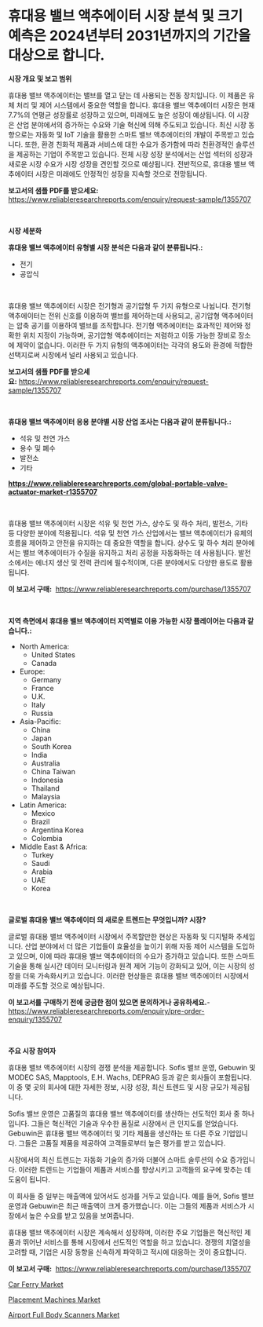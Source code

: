 <p><h1>휴대용 밸브 액추에이터 시장 분석 및 크기 예측은 2024년부터 2031년까지의 기간을 대상으로 합니다.</h1></p><p><strong>시장 개요 및 보고 범위</strong></p>
<p><p>휴대용 밸브 액추에이터는 밸브를 열고 닫는 데 사용되는 전동 장치입니다. 이 제품은 유체 처리 및 제어 시스템에서 중요한 역할을 합니다. 휴대용 밸브 액추에이터 시장은 현재 7.7%의 연평균 성장률로 성장하고 있으며, 미래에도 높은 성장이 예상됩니다. 이 시장은 산업 분야에서의 증가하는 수요와 기술 혁신에 의해 주도되고 있습니다. 최신 시장 동향으로는 자동화 및 IoT 기술을 활용한 스마트 밸브 액추에이터의 개발이 주목받고 있습니다. 또한, 환경 친화적 제품과 서비스에 대한 수요가 증가함에 따라 친환경적인 솔루션을 제공하는 기업이 주목받고 있습니다. 전체 시장 성장 분석에서는 산업 섹터의 성장과 새로운 시장 수요가 시장 성장을 견인할 것으로 예상됩니다. 전반적으로, 휴대용 밸브 액추에이터 시장은 미래에도 안정적인 성장을 지속할 것으로 전망됩니다.</p></p>
<p><strong>보고서의 샘플 PDF를 받으세요:</strong> <a href="https://www.reliableresearchreports.com/enquiry/request-sample/1355707">https://www.reliableresearchreports.com/enquiry/request-sample/1355707</a></p>
<p>&nbsp;</p>
<p><strong>시장 세분화</strong></p>
<p><strong>휴대용 밸브 액추에이터 유형별 시장 분석은 다음과 같이 분류됩니다.:</strong></p>
<p><ul><li>전기</li><li>공압식</li></ul></p>
<p>&nbsp;</p>
<p><p>휴대용 밸브 액추에이터 시장은 전기형과 공기압형 두 가지 유형으로 나뉩니다. 전기형 액추에이터는 전위 신호를 이용하여 밸브를 제어하는데 사용되고, 공기압형 액추에이터는 압축 공기를 이용하여 밸브를 조작합니다. 전기형 액추에이터는 효과적인 제어와 정확한 위치 지정이 가능하며, 공기압형 액추에이터는 저렴하고 이동 가능한 장비로 장소에 제약이 없습니다. 이러한 두 가지 유형의 액추에이터는 각각의 용도와 환경에 적합한 선택지로써 시장에서 널리 사용되고 있습니다.</p></p>
<p><strong>보고서의 샘플 PDF를 받으세요:</strong>&nbsp;<a href="https://www.reliableresearchreports.com/enquiry/request-sample/1355707">https://www.reliableresearchreports.com/enquiry/request-sample/1355707</a></p>
<p>&nbsp;</p>
<p><strong> 휴대용 밸브 액추에이터 응용 분야별 시장 산업 조사는 다음과 같이 분류됩니다.:</strong></p>
<p><ul><li>석유 및 천연 가스</li><li>용수 및 폐수</li><li>발전소</li><li>기타</li></ul></p>
<p><strong><a href="https://www.reliableresearchreports.com/global-portable-valve-actuator-market-r1355707">https://www.reliableresearchreports.com/global-portable-valve-actuator-market-r1355707</a></strong></p>
<p>&nbsp;</p>
<p><p>휴대용 밸브 액추에이터 시장은 석유 및 천연 가스, 상수도 및 하수 처리, 발전소, 기타 등 다양한 분야에 적용됩니다. 석유 및 천연 가스 산업에서는 밸브 액추에이터가 유체의 흐름을 제어하고 안전을 유지하는 데 중요한 역할을 합니다. 상수도 및 하수 처리 분야에서는 밸브 액추에이터가 수질을 유지하고 처리 공정을 자동화하는 데 사용됩니다. 발전소에서는 에너지 생산 및 전력 관리에 필수적이며, 다른 분야에서도 다양한 용도로 활용됩니다.</p></p>
<p><strong>이 보고서 구매:</strong>&nbsp; <a href="https://www.reliableresearchreports.com/purchase/1355707">https://www.reliableresearchreports.com/purchase/1355707</a></p>
<p>&nbsp;</p>
<p><strong>지역 측면에서 휴대용 밸브 액추에이터 지역별로 이용 가능한 시장 플레이어는 다음과 같습니다.:</strong></p>
<p><ul>
    <li>
        North America:
        <ul>
            <li>United States</li>
            <li>Canada</li>
        </ul>
    </li>
    <li>
        Europe:
        <ul>
            <li>Germany</li>
            <li>France</li>
            <li>U.K.</li>
            <li>Italy</li>
            <li>Russia</li>
        </ul>
    </li>
    <li>
        Asia-Pacific:
        <ul>
            <li>China</li>
            <li>Japan</li>
            <li>South Korea</li>
            <li>India</li>
            <li>Australia</li>
            <li>China Taiwan</li>
            <li>Indonesia</li>
            <li>Thailand</li>
            <li>Malaysia</li>
        </ul>
    </li>
    <li>
        Latin America:
        <ul>
            <li>Mexico</li>
            <li>Brazil</li>
            <li>Argentina Korea</li>
            <li>Colombia</li>
        </ul>
    </li>
    <li>
        Middle East & Africa:
        <ul>
            <li>Turkey</li>
            <li>Saudi</li>
            <li>Arabia</li>
            <li>UAE</li>
            <li>Korea</li>
        </ul>
    </li>
    </ul></p>
<p>&nbsp;</p>
<p><strong>글로벌 휴대용 밸브 액추에이터 의 새로운 트렌드는 무엇입니까? 시장?</strong></p>
<p><p>글로벌 휴대용 밸브 액추에이터 시장에서 주목할만한 현상은 자동화 및 디지털화 추세입니다. 산업 분야에서 더 많은 기업들이 효율성을 높이기 위해 자동 제어 시스템을 도입하고 있으며, 이에 따라 휴대용 밸브 액추에이터의 수요가 증가하고 있습니다. 또한 스마트 기술을 통해 실시간 데이터 모니터링과 원격 제어 기능이 강화되고 있어, 이는 시장의 성장을 더욱 가속화시키고 있습니다. 이러한 현상들은 휴대용 밸브 액추에이터 시장에서 미래를 주도할 것으로 예상됩니다.</p></p>
<p><strong>이 보고서를 구매하기 전에 궁금한 점이 있으면 문의하거나 공유하세요.</strong>- <a href="https://www.reliableresearchreports.com/enquiry/pre-order-enquiry/1355707">https://www.reliableresearchreports.com/enquiry/pre-order-enquiry/1355707</a></p>
<p>&nbsp;</p>
<p><strong>주요 시장 참여자</strong></p>
<p><p>휴대용 밸브 액추에이터 시장의 경쟁 분석을 제공합니다. Sofis 밸브 운영, Gebuwin 및 MODEC SAS, Mapptools, E.H. Wachs, DEPRAG 등과 같은 회사들이 포함됩니다. 이 중 몇 곳의 회사에 대한 자세한 정보, 시장 성장, 최신 트렌드 및 시장 규모가 제공됩니다.</p><p>Sofis 밸브 운영은 고품질의 휴대용 밸브 액추에이터를 생산하는 선도적인 회사 중 하나입니다. 그들은 혁신적인 기술과 우수한 품질로 시장에서 큰 인지도를 얻었습니다. Gebuwin은 휴대용 밸브 액추에이터 및 기타 제품을 생산하는 또 다른 주요 기업입니다. 그들은 고품질 제품을 제공하여 고객들로부터 높은 평가를 받고 있습니다.</p><p>시장에서의 최신 트렌드는 자동화 기술의 증가와 더불어 스마트 솔루션의 수요 증가입니다. 이러한 트렌드는 기업들이 제품과 서비스를 향상시키고 고객들의 요구에 맞추는 데 도움이 됩니다.</p><p>이 회사들 중 일부는 매출액에 있어서도 성과를 거두고 있습니다. 예를 들어, Sofis 밸브 운영과 Gebuwin은 최근 매출액이 크게 증가했습니다. 이는 그들의 제품과 서비스가 시장에서 높은 수요를 받고 있음을 보여줍니다.</p><p>휴대용 밸브 액추에이터 시장은 계속해서 성장하며, 이러한 주요 기업들은 혁신적인 제품과 뛰어난 서비스를 통해 시장에서 선도적인 역할을 하고 있습니다. 경쟁의 치열성을 고려할 때, 기업은 시장 동향을 신속하게 파악하고 적시에 대응하는 것이 중요합니다.</p></p>
<p><strong>이 보고서 구매:</strong>&nbsp;&nbsp;<a href="https://www.reliableresearchreports.com/purchase/1355707">https://www.reliableresearchreports.com/purchase/1355707</a></p>
<p><p><a href="https://github.com/gulaimolin/Market-Research-Report-List-4/blob/main/car-ferry-market.md">Car Ferry Market</a></p><p><a href="https://github.com/RoccoManning/Market-Research-Report-List-4/blob/main/placement-machines-market.md">Placement Machines Market</a></p><p><a href="https://github.com/edytherolanlouisejk1miz0wig/Market-Research-Report-List-2/blob/main/airport-full-body-scanners-market.md">Airport Full Body Scanners Market</a></p></p>